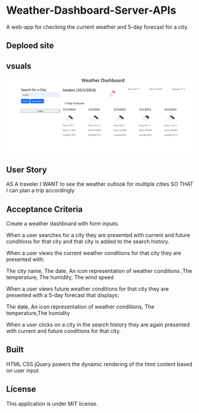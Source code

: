 # Weather-Dashboard-Server-APIs

A web-app for checking the current weather and 5-day forecast for a city.

## Deploed site
 

## vsuals
![Alt text](assets/image/weaterdashboard1.png)


## User Story

AS A traveler
I WANT to see the weather outlook for multiple cities
SO THAT I can plan a trip accordingly

## Acceptance Criteria

Create a weather dashboard with form inputs.

When a user searches for a city they are presented with current and future conditions for that city and that city is added to the search history.

When a user views the current weather conditions for that city they are presented with:

The city name, The date, An icon representation of weather conditions ,The temperature, The humidity, The wind speed

When a user views future weather conditions for that city they are presented with a 5-day forecast that displays:

The date, An icon representation of weather conditions, The temperature,The humidity

When a user clicks on a city in the search history they are again presented with current and future conditions for that city.

## Built

HTML
CSS
jQuery powers the dynamic rendering of the html content based on user input

## License
This application is under MIT license.
